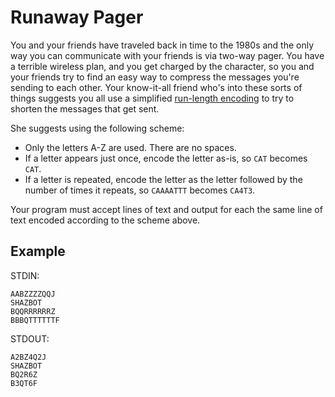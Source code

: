 # Runaway Pager

You and your friends have traveled back in time to the 1980s and the only way you can communicate with your friends is via two-way pager. You have a terrible wireless plan, and you get charged by the character, so you and your friends try to find an easy way to compress the messages you're sending to each other. Your know-it-all friend who's into these sorts of things suggests you all use a simplified [run-length encoding](https://en.wikipedia.org/wiki/Run-length_encoding) to try to shorten the messages that get sent.

She suggests using the following scheme:


- Only the letters A-Z are used. There are no spaces.
- If a letter appears just once, encode the letter as-is, so `CAT` becomes `CAT`.
- If a letter is repeated, encode the letter as the letter followed by the number of times it repeats, so `CAAAATTT` becomes `CA4T3`.

Your program must accept lines of text and output for each the same line of text encoded according to the scheme above.

## Example

STDIN:

    AABZZZZQQJ
    SHAZBOT
    BQQRRRRRRZ
    BBBQTTTTTTF

STDOUT:

    A2BZ4Q2J
    SHAZBOT
    BQ2R6Z
    B3QT6F